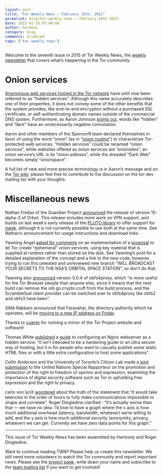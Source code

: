 ```yaml
---
layout: post
title: "Tor Weekly News — February 18th, 2015"
permalink: blog/tor-weekly-news-—-february-18th-2015
date: 2015-02-18 07:00:00
author: harmony
category: blog
comments: disabled
tags: ["tor weekly news"]
---
```


Welcome to the seventh issue in 2015 of Tor Weekly News, the [weekly newsletter](https://lists.torproject.org/cgi-bin/mailman/listinfo/tor-news) that covers what’s happening in the Tor community.

Onion services
==============

[Anonymous web services hosted in the Tor network](https://www.torproject.org/docs/hidden-services) have until now been referred to as “hidden services”. Although this name accurately describes one of their properties, it does not convey some of the other benefits that the system provides, like end-to-end encryption without a purchased SSL certificate, or self-authenticating domain names outside of the commercial DNS system. Furthermore, as Aaron Johnson [points out](https://lists.torproject.org/pipermail/tor-dev/2015-February/008256.html), words like “hidden” and “dark” have an unnecessarily negative connotation.

Aaron and other members of the SponsorR team declared themselves in favor of using the word “onion” (as in “[onion routing](https://en.wikipedia.org/wiki/Onion_routing)”) to characterize Tor-protected web services. “Hidden services” could be renamed “onion services”, while websites offered as onion services are “onionsites”; an onion service’s URL is its “onion address”, while the dreaded “Dark Web” becomes simply “onionspace”.

A full list of new and more precise terminology is in Aaron’s message and on the [Tor wiki](https://trac.torproject.org/projects/tor/wiki/org/sponsors/SponsorR/Terminology); please feel free to contribute to the discussion on the tor-dev mailing list with your thoughts.

Miscellaneous news
==================

Nathan Freitas of the Guardian Project [announced](https://lists.mayfirst.org/pipermail/guardian-dev/2015-February/004243.html) the release of version 15-alpha-3 of Orbot. This release includes more work on VPN support, and builds on last week’s early release of the [PLUTO library](https://github.com/guardianproject/pluto) to offer support for [meek](https://trac.torproject.org/projects/tor/wiki/doc/meek), although it is not currently possible to use both at the same time. See Nathan’s announcement for usage instructions and download links.

Yawning Angel [asked for comments](https://lists.torproject.org/pipermail/tor-dev/2015-February/008279.html) on an implementation of a [proposal](https://bugs.torproject.org/6411) to let Tor create “ephemeral” onion services, using key material that is supplied at runtime rather than stored on the disk. See Yawning’s post for a detailed explanation of the concept and a link to the new code; however, trying to run this untested and unreviewed new branch “WILL BROADCAST YOUR SECRETS TO THE NSA’S ORBITAL SPACE STATION”, so don’t do that.

Yawning also [announced](https://lists.torproject.org/pipermail/tor-dev/2015-February/008306.html) version 0.0.4 of obfs4proxy, which “is more useful for the Tor Browser people than anyone else, since it means that the next build can remove the old go.crypto cruft from the build process, and the ScrambleSuit client provider can be switched over to obfs4proxy like obfs2 and obfs3 have been”.

SiNA Rabbani announced that Faravahar, the directory authority which he operates, will be [moving to a new IP address on Friday](https://lists.torproject.org/pipermail/tor-dev/2015-February/008278.html).

Thanks to [cuanto](https://lists.torproject.org/pipermail/tor-mirrors/2015-February/000858.html) for running a mirror of the Tor Project website and software!

Thomas White [published](https://lists.torproject.org/pipermail/tor-talk/2015-February/036886.html) a [guide](https://www.thecthulhu.com/setting-up-a-hidden-service-with-nginx/) to configuring an Nginx webserver as a hidden service: “It isn’t intended to be a hardening guide or an ultra secure way of hosting, but it is for people who want to casually publish some static HTML files or with a little extra configuration to host some applications”.

Collin Anderson and the University of Toronto’s Citizen Lab made a [joint submission](https://citizenlab.org/wp-content/uploads/2015/02/SR-FOE-submission.pdf) to the United Nations Special Rapporteur on the promotion and protection of the right to freedom of opinion and expression, examining the importance of digital security software such as Tor in upholding free expression and the right to privacy.

carlo von lynX [wondered](https://lists.torproject.org/pipermail/tor-talk/2015-February/036911.html) about the truth of the statement that “it would take latencies in the order of hours to fully make communications impossible to shape and correlate”. Roger Dingledine clarified [](https://lists.torproject.org/pipermail/tor-talk/2015-February/036912.html): “It’s actually worse than that — we have no idea. I’d love to have a graph where the x axis is how much additional overhead (latency, bandwidth, whatever) we’re willing to add, and the y axis is how much additional security (anonymity, privacy, whatever) we can get. Currently we have zero data points for this graph.”

* * * * *

This issue of Tor Weekly News has been assembled by Harmony and Roger Dingledine.

Want to continue reading TWN? Please help us create this newsletter. We still need more volunteers to watch the Tor community and report important news. Please see the [project page](https://trac.torproject.org/projects/tor/wiki/TorWeeklyNews), write down your name and subscribe to the [team mailing list](https://lists.torproject.org/cgi-bin/mailman/listinfo/news-team) if you want to get involved!
